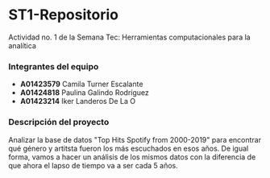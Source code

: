 # ST1-Repositorio
Actividad no. 1 de la Semana Tec: Herramientas computacionales para la analítica

### Integrantes del equipo

- **A01423579** Camila Turner Escalante
- **A01424818** Paulina Galindo Rodríguez
- **A01423214** Iker Landeros De La O

### Descripción del proyecto
Analizar la base de datos "Top Hits Spotify from 2000-2019" para encontrar qué género y artitsta fueron los más escuchados en esos años. De igual forma, vamos a hacer un análisis de los mismos datos con la diferencia de que ahora el lapso de tiempo va a ser cada 5 años.
